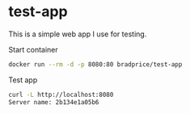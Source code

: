 # test-app

This is a simple web app I use for testing. 

Start container
```bash
docker run --rm -d -p 8080:80 bradprice/test-app
```

Test app
```bash
curl -L http://localhost:8080
Server name: 2b134e1a05b6
```

